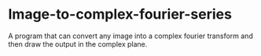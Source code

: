 # Image-to-complex-fourier-series
A program that can convert any image into a complex fourier transform and then draw the output in the complex plane. 
